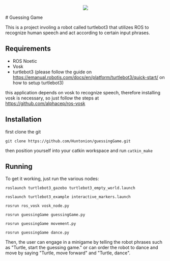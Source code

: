 <p align="center">
  <img src="http://some_place.com/image.png](https://github.com/Huntonion/guessingGame/blob/main/media/turtle.gif" />
</p>
# Guessing Game


This is a project involing a robot called turtlebot3 that utilizes ROS to recognize human speech and act according to certain input phrases. 

## Requirements

- ROS Noetic 
- Vosk
- turtlebot3 (please follow the guide on https://emanual.robotis.com/docs/en/platform/turtlebot3/quick-start/ on how to setup turtlebot3)

this application depends on vosk to recognize speech, therefore installing vosk is necessary, so just follow the steps at https://github.com/alphacep/ros-vosk

## Installation

first clone the git
```
git clone https://github.com/Huntonion/guessingGame.git
```

then position yourself into your catkin workspace and run `catkin_make`

## Running

To get it working, just run the various nodes:

`roslaunch turtlebot3_gazebo turtlebot3_empty_world.launch`

`roslaunch turtlebot3_example interactive_markers.launch`

`rosrun ros_vosk vosk_node.py`

`rosrun guessingGame guessingGame.py`

`rosrun guessingGame movement.py`

`rosrun guessingGame dance.py`

Then, the user can engage in a minigame by telling the robot phrases such as "Turtle, start the guessing game." or can order the robot to dance and move by saying "Turtle, move forward" and "Turtle, dance".
